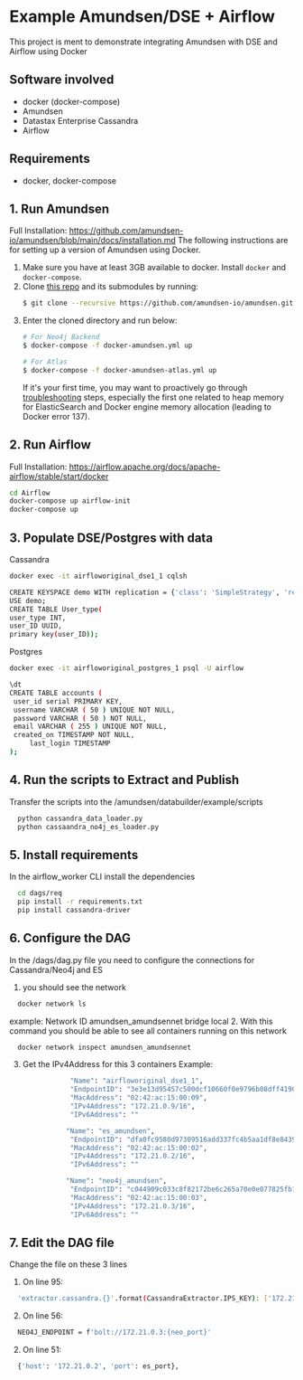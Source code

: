 # Example Amundsen/DSE + Airflow
This project is ment to demonstrate integrating Amundsen with DSE and Airflow using Docker

## Software involved
- docker (docker-compose)
- Amundsen
- Datastax Enterprise Cassandra
- Airflow

## Requirements
- docker, docker-compose

## 1. Run Amundsen
Full Installation: https://github.com/amundsen-io/amundsen/blob/main/docs/installation.md
The following instructions are for setting up a version of Amundsen using Docker.

1. Make sure you have at least 3GB available to docker. Install `docker` and  `docker-compose`.
2. Clone [this repo](https://github.com/amundsen-io/amundsen) and its submodules by running:
   ```bash
   $ git clone --recursive https://github.com/amundsen-io/amundsen.git
   ```
3. Enter the cloned directory and run below:
    ```bash
    # For Neo4j Backend
    $ docker-compose -f docker-amundsen.yml up

    # For Atlas
    $ docker-compose -f docker-amundsen-atlas.yml up
    ```
    If it's your first time, you may want to proactively go through [troubleshooting](#troubleshooting) steps, especially the first one related to heap memory for ElasticSearch and Docker engine memory allocation (leading to Docker error 137).

## 2. Run Airflow
   Full Installation: https://airflow.apache.org/docs/apache-airflow/stable/start/docker
   ```bash
   cd Airflow
   docker-compose up airflow-init
   docker-compose up
   ```

## 3. Populate DSE/Postgres with data
   Cassandra
   ```bash
   docker exec -it airfloworiginal_dse1_1 cqlsh
   ```
   ```bash
   CREATE KEYSPACE demo WITH replication = {'class': 'SimpleStrategy', 'replication_factor': 1};
   USE demo;
   CREATE TABLE User_type(
   user_type INT,
   user_ID UUID,
   primary key(user_ID));
   ```
   Postgres
   ```bash
   docker exec -it airfloworiginal_postgres_1 psql -U airflow
   ```
   ```bash
   \dt
   CREATE TABLE accounts (
	user_id serial PRIMARY KEY,
	username VARCHAR ( 50 ) UNIQUE NOT NULL,
	password VARCHAR ( 50 ) NOT NULL,
	email VARCHAR ( 255 ) UNIQUE NOT NULL,
	created_on TIMESTAMP NOT NULL,
        last_login TIMESTAMP 
  );  
   ```         
   

## 4. Run the scripts to Extract and Publish    
 Transfer the scripts into the /amundsen/databuilder/example/scripts
 ```bash
   python cassandra_data_loader.py
   python cassaandra_no4j_es_loader.py 
 ```

## 5. Install requirements  
 In the airflow_worker CLI install the dependencies
 ```bash
   cd dags/req
   pip install -r requirements.txt
   pip install cassandra-driver
 ```
## 6. Configure the DAG
In the /dags/dag.py file you need to configure the connections for Cassandra/Neo4j and ES
1. you should see the network
 ```bash
   docker network ls
 ``` 
 example:
 Network ID   amundsen_amundsennet      bridge    local
2. With this command you should be able to see all containers running on this network   
 ```bash
   docker network inspect amundsen_amundsennet
 ```
3. Get the IPv4Address for this 3 containers Example:
 ```bash
                "Name": "airfloworiginal_dse1_1",
                "EndpointID": "3e3e13d95457c500dcf10660f0e9796b08dff4190f5893b3d1443dbff771a3f8",
                "MacAddress": "02:42:ac:15:00:09",
                "IPv4Address": "172.21.0.9/16",
                "IPv6Address": "" 

               "Name": "es_amundsen",
                "EndpointID": "dfa0fc9580d97309516add337fc4b5aa1df8e8439b7e075c28c0d3d6a990a8c4",
                "MacAddress": "02:42:ac:15:00:02",
                "IPv4Address": "172.21.0.2/16",
                "IPv6Address": ""

               "Name": "neo4j_amundsen",
                "EndpointID": "c044909c033c8f82172be6c265a70e0e077825fb1b01c960a9fd5d0373f9508f",
                "MacAddress": "02:42:ac:15:00:03",
                "IPv4Address": "172.21.0.3/16",
                "IPv6Address": ""         
 ```
## 7. Edit the DAG file 
Change the file on these 3 lines 
 1. On line 95:
 ```bash
   'extractor.cassandra.{}'.format(CassandraExtractor.IPS_KEY): ['172.21.0.9'],
 ```
 2. On line 56:
 ```bash
   NEO4J_ENDPOINT = f'bolt://172.21.0.3:{neo_port}'
 ```
 2. On line 51:
 ```bash
   {'host': '172.21.0.2', 'port': es_port},
 ```   